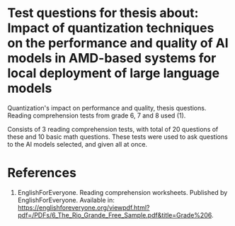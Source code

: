 # Test questions for thesis about: Impact of quantization techniques on the performance and quality of AI models in AMD-based systems for local deployment of large language models
Quantization's impact on performance and quality, thesis questions. Reading comprehension tests from grade 6, 7 and 8 used (1).

Consists of 3 reading comprehension tests, with total of 20 questions of these and 10 basic math questions. These tests were used to ask questions to the AI models selected, and given all at once.


# References

1. EnglishForEveryone. Reading comprehension worksheets. Published by EnglishForEveryone. Available in: https://englishforeveryone.org/viewpdf.html?pdf=/PDFs/6_The_Rio_Grande_Free_Sample.pdf&title=Grade%206.

   
